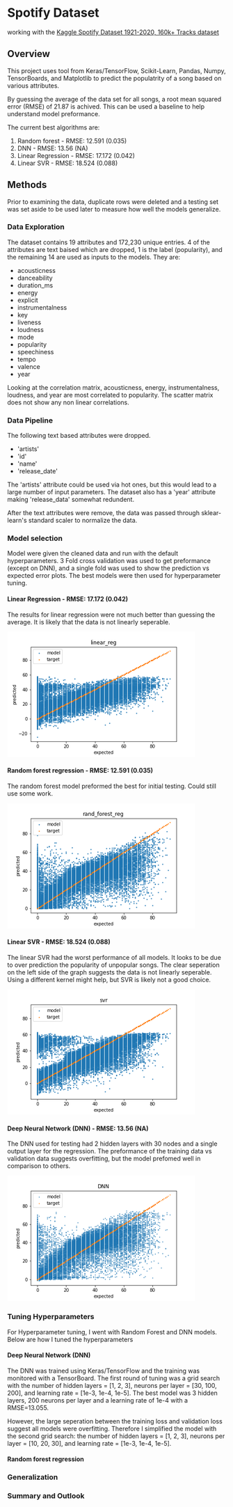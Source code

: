 # Spotify Dataset
working with the [Kaggle Spotify Dataset 1921-2020, 160k+ Tracks dataset](https://www.kaggle.com/yamaerenay/spotify-dataset-19212020-160k-tracks)

## Overview
This project uses tool from Keras/TensorFlow, Scikit-Learn, Pandas, Numpy, TensorBoards, and Matplotlib to predict the populatrity of a song based on various attributes. 

By guessing the average of the data set for all songs, a root mean squared error (RMSE) of 21.87 is achived. This can be used a baseline to help understand model preformance.

The current best algorithms are:
1. Random forest - RMSE: 12.591 (0.035)
2. DNN - RMSE: 13.56 (NA)
3. Linear Regression - RMSE: 17.172 (0.042)
4. Linear SVR - RMSE: 18.524 (0.088)

## Methods
Prior to examining the data, duplicate rows were deleted and a testing set was set aside to be used later to measure how well the models generalize. 

### Data Exploration
The dataset contains 19 attributes and 172,230 unique entries. 4 of the attributes are text baised which are dropped, 1 is the label (popularity), and the remaining 14 are used as inputs to the models. They are:
- acousticness    
- danceability    
- duration_ms     
- energy          
- explicit        
- instrumentalness
- key             
- liveness        
- loudness        
- mode            
- popularity      
- speechiness     
- tempo           
- valence         
- year   

Looking at the correlation matrix, acousticness, energy, instrumentalness, loudness, and year are most correlated to popularity. The scatter matrix does not show any non linear correlations.

### Data Pipeline
The following text based attributes were dropped.
- 'artists'
- 'id'
- 'name'
- 'release_date'

The 'artists' attribute could be used via hot ones, but this would lead to a large number of input parameters. The dataset also has a 'year' attribute making 'release_data' somewhat redundent. 

After the text attributes were remove, the data was passed through sklear-learn's standard scaler to normalize the data.

### Model selection 
Model were given the cleaned data and run with the default hyperparameters. 3 Fold cross validation was used to get preformance (except on DNN), and a single fold was used to show the prediction vs expected error plots. The best models were then used for hyperparameter tuning.

#### Linear Regression - RMSE: 17.172 (0.042)
The results for linear regression were not much better than guessing the average. It is likely that the data is not linearly seperable.

![alt text](linear_reg.png)


#### Random forest regression - RMSE: 12.591 (0.035)
The random forest model preformed the best for initial testing. Could still use some work. 

![alt text](rand_forest_reg.png)

#### Linear SVR - RMSE: 18.524 (0.088)
The linear SVR had the worst performance of all models. It looks to be due to over prediction the popularity of unpopular songs. The clear seperation on the left side of the graph suggests the data is not linearly seperable. Using a different kernel might help, but SVR is likely not a good choice.

![alt text](svr.png)

#### Deep Neural Network (DNN) - RMSE: 13.56 (NA)
The DNN used for testing had 2 hidden layers with 30 nodes and a single output layer for the regression. The preformance of the training data vs validation data suggests overfitting, but the model prefomed well in comparison to others. 

![alt text](DNN.png)

### Tuning Hyperparameters
For Hyperparameter tuning, I went with Random Forest and DNN models. Below are how I tuned the hyperparameters

#### Deep Neural Network (DNN)
The DNN was trained using Keras/TensorFlow and the training was monitored with a TensorBoard. The first round of tuning was a grid search with the number of hidden layers = [1, 2, 3], neurons per layer = [30, 100, 200], and learning rate = [1e-3, 1e-4, 1e-5]. The best model was 3 hidden layers, 200 neurons per layer and a learning rate of 1e-4 with a RMSE=13.055. 

However, the large seperation between the training loss and validation loss suggest all models were overfitting. Therefore I simplified the model with the second grid search: the number of hidden layers = [1, 2, 3], neurons per layer = [10, 20, 30], and learning rate = [1e-3, 1e-4, 1e-5]. 

#### Random forest regression

### Generalization 

### Summary and Outlook

